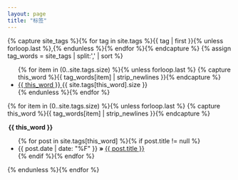 ```yaml
---
layout: page
title: "标签"
---
```


<div class="tags">

{% capture site_tags %}{% for tag in site.tags %}{{ tag | first }}{% unless forloop.last %},{% endunless %}{% endfor %}{% endcapture %}
{% assign tag_words = site_tags | split:',' | sort %}

<!-- 导航 -->

<ul class="nav">
  {% for item in (0..site.tags.size) %}{% unless forloop.last %}
    {% capture this_word %}{{ tag_words[item] | strip_newlines }}{% endcapture %}
    <li>
        <a href="#ref-{{ this_word | replace:' ','-' }}" data-toggle="tab">
          {{ this_word }}
        </a>
        <span>{{ site.tags[this_word].size }}</span>
    </li>
  {% endunless %}{% endfor %}
</ul>

<!-- 列表 -->

{% for item in (0..site.tags.size) %}{% unless forloop.last %}
    {% capture this_word %}{{ tag_words[item] | strip_newlines }}{% endcapture %}
  <div class="post-content">
      <legend id="ref-{{ this_word | replace:' ','-' }}">
          <b>{{ this_word }}</b>
      </legend>
      <ul class="post-list">
          {% for post in site.tags[this_word] %}{% if post.title != null %}
          <li>
              <span>{{ post.date | date: "%F" }}</span>
            <b class='raqu'> &raquo; </b> 
            <a href="{{ post.url | relative_url }}"
                >
                {{ post.title }}
            </a>
          </li>
          {% endif %}{% endfor %}
      </ul>
  </div>
{% endunless %}{% endfor %}

</div>